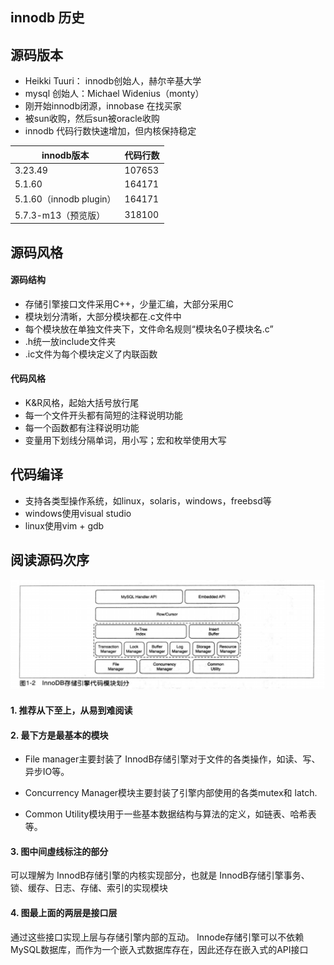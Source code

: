 ## innodb 历史
## 源码版本
- Heikki Tuuri： innodb创始人，赫尔辛基大学
- mysql 创始人：Michael Widenius（monty）
- 刚开始innodb闭源，innobase 在找买家
- 被sun收购，然后sun被oracle收购
- innodb 代码行数快速增加，但内核保持稳定

innodb版本 | 代码行数
---|---
3.23.49 | 107653
5.1.60 | 164171
5.1.60（innodb plugin） | 164171
5.7.3-m13（预览版） | 318100


## 源码风格
#### 源码结构
- 存储引擎接口文件采用C++，少量汇编，大部分采用C
- 模块划分清晰，大部分模块都在.c文件中
- 每个模块放在单独文件夹下，文件命名规则“模块名0子模块名.c”
- .h统一放include文件夹
- .ic文件为每个模块定义了内联函数
#### 代码风格
- K&R风格，起始大括号放行尾
- 每一个文件开头都有简短的注释说明功能
- 每一个函数都有注释说明功能
- 变量用下划线分隔单词，用小写；宏和枚举使用大写
## 代码编译
- 支持各类型操作系统，如linux，solaris，windows，freebsd等
- windows使用visual studio
- linux使用vim + gdb
## 阅读源码次序
![innodb模块划分](pic/innodb%20%E5%86%85%E6%A0%B8%E6%A6%82%E8%A7%881.png)

#### 1. 推荐从下至上，从易到难阅读

#### 2. 最下方是最基本的模块

- File manager主要封装了 InnodB存储引擎对于文件的各类操作，如读、写、异步IO等。 

- Concurrency Manager模块主要封装了引擎内部使用的各类mutex和 latch. 

- Common Utility模块用于一些基本数据结构与算法的定义，如链表、哈希表等。

#### 3. 图中间虛线标注的部分
可以理解为 InnodB存储引擎的内核实现部分，也就是 InnodB存储引擎事务、锁、缓存、日志、存储、索引的实现模块
#### 4. 图最上面的两层是接口层
通过这些接口实现上层与存储引擎内部的互动。 Innode存储引擎可以不依赖 MySQL数据库，而作为一个嵌入式数据库存在，因此还存在嵌入式的API接口

